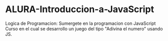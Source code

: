# ALURA-Introduccion-a-JavaScript
 Logica de Programacion: Sumergete en la programacion con JavaScript
 Curso en el cual se desarrollo un juego del tipo "Adivina el numero" usando JS. 
